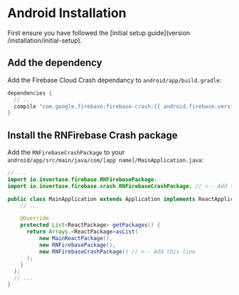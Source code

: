 # Android Installation

First ensure you have followed the [initial setup guide](version /installation/initial-setup).

## Add the dependency

Add the Firebase Cloud Crash dependancy to `android/app/build.gradle`:

```groovy
dependencies {
  // ...
  compile "com.google.firebase:firebase-crash:{{ android.firebase.version }}"
}
```

## Install the RNFirebase Crash package

Add the `RNFirebaseCrashPackage` to your `android/app/src/main/java/com/[app name]/MainApplication.java`:

```java
// ...
import io.invertase.firebase.RNFirebasePackage;
import io.invertase.firebase.crash.RNFirebaseCrashPackage; // <-- Add this line

public class MainApplication extends Application implements ReactApplication {
    // ...

    @Override
    protected List<ReactPackage> getPackages() {
      return Arrays.<ReactPackage>asList(
          new MainReactPackage(),
          new RNFirebasePackage(),
          new RNFirebaseCrashPackage() // <-- Add this line
      );
    }
  };
  // ...
}
```
